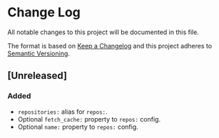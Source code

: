 # Change Log

All notable changes to this project will be documented in this file.

The format is based on [Keep a Changelog](http://keepachangelog.com/) and this project adheres to [Semantic Versioning](http://semver.org/).

## [Unreleased]

### Added

* `repositories:` alias for `repos:`.
* Optional `fetch_cache:` property to `repos:` config.
* Optional `name:` property to `repos:` config.
